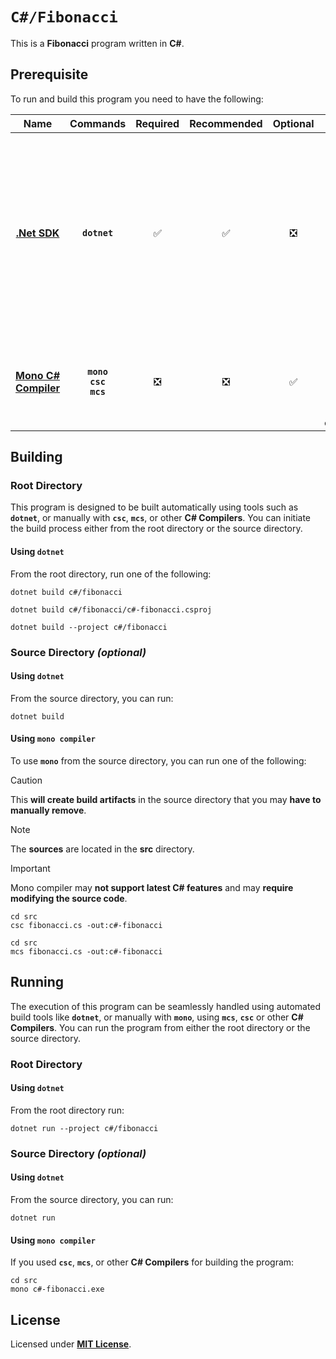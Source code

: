 # `C#/Fibonacci`

This is a **Fibonacci** program written in **C#**.

## Prerequisite

To run and build this program you need to have the following:

<div align="center">

| Name | Commands | Required | Recommended | Optional | Notes |
|:----:|:--------:|:--------:|:-----------:|:--------:|:-----:|
| [**.Net SDK**](https://dotnet.microsoft.com/) | **`dotnet`** | &#9989; | &#9989; | &#10062; | **`apt install dotnet-sdk-5.0`**<br>or<br>**`apt install dotnet-sdk-6.0`**<br>or<br>**`apt install dotnet-sdk-7.0`**<br>or<br>**`apt install dotnet-sdk-8.0`** |
| [**Mono C# Compiler**](https://www.mono-project.com/download/stable/#download-lin) | **`mono`**<br>**`csc`**<br>**`mcs`** | &#10062; | &#10062; | &#9989; | **`apt install mono-devel`**<br>or<br>**`apt install mono-complete`** |

</div>

## Building

### Root Directory

This program is designed to be built automatically using tools such as
**`dotnet`**, or manually with **`csc`**, **`mcs`**, or other **C# Compilers**.
You can initiate the build process either from the root directory or the source
directory.

#### Using `dotnet`

From the root directory, run one of the following:

```
dotnet build c#/fibonacci
```
```
dotnet build c#/fibonacci/c#-fibonacci.csproj
```
```
dotnet build --project c#/fibonacci
```

### Source Directory _(optional)_

#### Using `dotnet`

From the source directory, you can run:

```
dotnet build
```

#### Using `mono compiler`

To use **`mono`** from the source directory, you can run one of the following:

> [!CAUTION]
> This **will create build artifacts** in the source directory that you may
> **have to manually remove**.

> [!NOTE]
> The **sources** are located in the **src** directory.

> [!IMPORTANT]
> Mono compiler may **not support latest C# features** and may **require
> modifying the source code**.

```
cd src
csc fibonacci.cs -out:c#-fibonacci
```
```
cd src
mcs fibonacci.cs -out:c#-fibonacci
```

## Running

The execution of this program can be seamlessly handled using automated build
tools like **`dotnet`**, or manually with **`mono`**, using **`mcs`**, **`csc`**
or other **C# Compilers**. You can run the program from either the root
directory or the source directory.

### Root Directory

#### Using `dotnet`

From the root directory run:

```
dotnet run --project c#/fibonacci
```

### Source Directory _(optional)_

#### Using `dotnet`

From the source directory, you can run:

```
dotnet run
```

#### Using `mono compiler`

If you used **`csc`**, **`mcs`**, or other **C# Compilers** for building the
program:

```
cd src
mono c#-fibonacci.exe
```

## License

Licensed under [**MIT License**](LICENSE).

